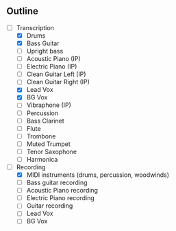 ## Outline
- [ ] Transcription
    - [x] Drums
    - [x] Bass Guitar
    - [ ] Upright bass
    - [ ] Acoustic Piano (IP)
    - [ ] Electric Piano (IP)
    - [ ] Clean Guitar Left (IP)
    - [ ] Clean Guitar Right (IP)
    - [x] Lead Vox
    - [x] BG Vox
    - [ ] Vibraphone (IP)
    - [ ] Percussion
    - [ ] Bass Clarinet
    - [ ] Flute
    - [ ] Trombone
    - [ ] Muted Trumpet
    - [ ] Tenor Saxophone
    - [ ] Harmonica
- [ ] Recording
    - [x] MIDI instruments (drums, percussion, woodwinds)
    - [ ] Bass guitar recording
    - [ ] Acoustic Piano recording
    - [ ] Electric Piano recording
    - [ ] Guitar recording
    - [ ] Lead Vox
    - [ ] BG Vox
